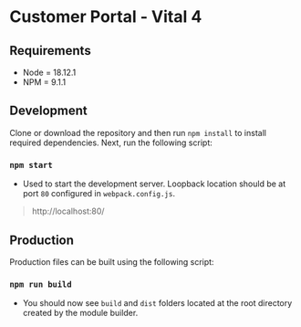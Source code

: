 # Customer Portal - Vital 4

## Requirements

- Node = 18.12.1
- NPM = 9.1.1

## Development

Clone or download the repository and then run `npm install` to install required dependencies. Next, run the following script:

### `npm start`

- Used to start the development server. Loopback location should be at port `80` configured in `webpack.config.js`.

> http://localhost:80/

## Production

Production files can be built using the following script:

### `npm run build`

- You should now see `build` and `dist` folders located at the root directory created by the module builder.
